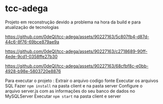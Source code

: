 # tcc-adega

Projeto em reconstrução devido a problema na hora da build e para atualização de tecnologias

https://github.com/0deQI/tcc-adega/assets/90227163/5c807fb4-d87d-44c6-8f76-69bce879ae9a

https://github.com/0deQI/tcc-adega/assets/90227163/c2718689-90ff-4ede-9cd1-0358ffe27b30

https://github.com/0deQI/tcc-adega/assets/90227163/68cfbf8c-e0bb-4928-b98e-5803720e8876

Para executar o projeto :
Extrair o arquivo codigo fonte
Executar os arquivos SQL
Fazer ``` npm install ``` na pasta client e na pasta server
Configure o arquivo server.js com as informações do seu banco de dados no MySQLServer
Executar ``` npm start ``` na pasta client e server


